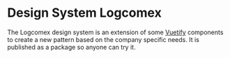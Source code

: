 # Design System Logcomex

The Logcomex design system is an extension of some [Vuetify](https://vuetifyjs.com/) components
to create a new pattern based on the company specific needs. It is published as a package so
anyone can try it.
